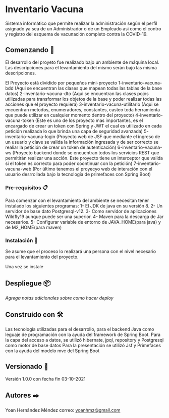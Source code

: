 # Inventario Vacuna
Sistema informático que permite realizar la administración según el perfil asignado ya sea de un Administrador
o de un Empleado asi como el contro y registro del esquema de vacunación completo contra la COVID-19.

## Comenzando 🚀

El desarrollo del proyeto fue realizado bajo un ambiente de máquina local. Las descripciones para el levantamiento del mismo
serán bajo las misma descripciones.

El Proyecto está dividido por pequeños mini-proyecto
1-inventario-vacuna-bdd (Aqui se encuentran las clases que mapean todas las tablas de la base datos)
2-inventario-vacuna-dto (Aqui se encuentran las clases pojos utilizadas para transformar los objetos de la base y poder realizar todas las acciones que el proyecto requiera)
3-inventario-vacuna-utilitario (Aqui se encuentran metodos, enumeradores, constantes, casteo toda herramienta que puede utilizar en cualquier momento dentro del proyecto)
4-inventario-vacuna-token (Este es uno de los proyecto mas importantes, es el encargado de crear un token con Spring y JWT el cual es utilizado en cada petición realizada lo que brinda una capa de seguridad avanzada)
5- inventario-vacuna-login (Proyecto web de JSF que mediante el ingreso de un usuario y clave se valida la información ingresada y de ser correcto se realiar la petición de crear un token de autenticación)
6-inventario-vacuna-ws (Proyecto backend donde se encuentran todos los servicios REST que permitirán realizar una acción. Este proyecto tiene un interceptor que valida si el token es correcto para poder coontinuar con la petición)
7-inventario-vacuna-web (Por último tenemos el proyecyo web de interación con el usuario desrrollada bajo la tecnología de primefaces con Spring Boot)

### Pre-requisitos 📋

Para comenzar con el levantamiento del ambiente se necesitan tener instalado los siguientes programas:
1- El JDK de java en su versión 8.
2- Un servidor de base dato Postgresql-v12.
3- Como servidor de aplicaciones Wildfly19 aunque puede ser una superior.
4- Maven para la descarga de Jar necesarios.
5- Configurar variable de entorno de JAVA_HOME(para java) y de M2_HOME(para maven)

### Instalación 🔧

Se asume que el proceso lo realizará una persona con el nivel necesario para el levantamiento del proyecto.

Una vez se instale


## Despliegue 📦

_Agrega notas adicionales sobre como hacer deploy_

## Construido con 🛠️

Las tecnología utilizadas para el desarrollo, para el backend Java como leguaje de programación con la ayuda del framework de Spring Boot.
Para la capa del acceso a datos, se utilizó hibernate, jpql, repository y Postgresql como motor de base datos
Para la presentación se utilizó Jsf y Primefaces con la ayuda del modelo mvc del Spring Boot

## Versionado 📌

Versión 1.0.0 con fecha fin 03-10-2021

## Autores ✒️
Yoan Hernández Méndez
correo: yoanhmz@gmail.com
